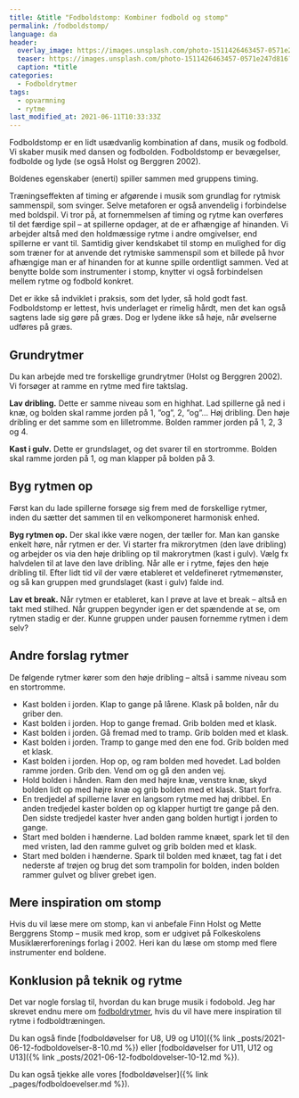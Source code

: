 ```yaml
---
title: &title "Fodboldstomp: Kombiner fodbold og stomp"
permalink: /fodboldstomp/
language: da
header:
  overlay_image: https://images.unsplash.com/photo-1511426463457-0571e247d816?ixid=MnwxMjA3fDB8MHxwaG90by1wYWdlfHx8fGVufDB8fHx8&ixlib=rb-1.2.1&auto=format&fit=crop&w=1900&q=80
  teaser: https://images.unsplash.com/photo-1511426463457-0571e247d816?ixid=MnwxMjA3fDB8MHxwaG90by1wYWdlfHx8fGVufDB8fHx8&ixlib=rb-1.2.1&auto=format&fit=crop&w=400&q=80
  caption: *title
categories:
  - Fodboldrytmer
tags:
  - opvarmning
  - rytme
last_modified_at: 2021-06-11T10:33:33Z
---
```


Fodboldstomp er en lidt usædvanlig
kombination af dans, musik og fodbold.
Vi skaber musik med dansen og
fodbolden. Fodboldstomp er bevægelser,
fodbolde og lyde (se også Holst og
Berggren 2002).

Boldenes egenskaber (enerti) spiller
sammen med gruppens timing.

Træningseffekten af timing er
afgørende i musik som grundlag for
rytmisk sammenspil, som svinger. Selve
metaforen er også anvendelig i forbindelse
med boldspil. Vi tror på, at fornemmelsen af timing og rytme kan overføres til det
færdige spil – at spillerne opdager, at de er afhængige af hinanden. Vi arbejder altså
med den holdmæssige rytme i andre omgivelser, end spillerne er vant til. Samtidig
giver kendskabet til stomp en mulighed for dig som træner for at anvende det
rytmiske sammenspil som et billede på hvor afhængige man er af hinanden for at
kunne spille ordentligt sammen. Ved at benytte bolde som instrumenter i stomp,
knytter vi også forbindelsen mellem rytme og fodbold konkret.

Det er ikke så indviklet i praksis, som det lyder, så hold godt fast.
Fodboldstomp er lettest, hvis underlaget er rimelig hårdt, men det kan også sagtens
lade sig gøre på græs. Dog er lydene ikke så høje, når øvelserne udføres på græs.

## Grundrytmer

Du kan arbejde med tre forskellige grundrytmer (Holst og Berggren 2002). Vi forsøger
at ramme en rytme med fire taktslag.

**Lav dribling.** Dette er samme niveau som en highhat. Lad spillerne gå ned i knæ, og
bolden skal ramme jorden på 1, ”og”, 2, ”og”...
Høj dribling. Den høje dribling er det samme som en lilletromme. Bolden rammer
jorden på 1, 2, 3 og 4.

**Kast i gulv.** Dette er grundslaget, og det svarer til en stortromme. Bolden skal ramme
jorden på 1, og man klapper på bolden på 3.

## Byg rytmen op

Først kan du lade spillerne forsøge sig frem med de forskellige rytmer, inden du sætter
det sammen til en velkomponeret harmonisk enhed.

**Byg rytmen op.** Der skal ikke være nogen, der tæller for. Man kan ganske enkelt høre,
når rytmen er der. Vi starter fra mikrorytmen (den lave dribling) og arbejder os via
den høje dribling op til makrorytmen (kast i gulv). Vælg fx halvdelen til at lave den
lave dribling. Når alle er i rytme, føjes den høje dribling til. Efter lidt tid vil der være
etableret et veldefineret rytmemønster, og så kan gruppen med grundslaget (kast i
gulv) falde ind.

**Lav et break.** Når rytmen er etableret, kan I prøve at lave et break – altså en takt med
stilhed. Når gruppen begynder igen er det spændende at se, om rytmen stadig er der.
Kunne gruppen under pausen fornemme rytmen i dem selv?

## Andre forslag rytmer

De følgende rytmer kører som den høje dribling – altså i samme niveau som en
stortromme.

- Kast bolden i jorden. Klap to gange på lårene. Klask på bolden, når du griber den.
- Kast bolden i jorden. Hop to gange fremad. Grib bolden med et klask.
- Kast bolden i jorden. Gå fremad med to tramp. Grib bolden med et klask.
- Kast bolden i jorden. Tramp to gange med den ene fod. Grib bolden med et klask.
- Kast bolden i jorden. Hop op, og ram bolden med hovedet. Lad bolden ramme jorden.
Grib den. Vend om og gå den anden vej.
- Hold bolden i hånden. Ram den med højre knæ, venstre knæ, skyd bolden lidt op
med højre knæ og grib bolden med et klask. Start forfra.
- En tredjedel af spillerne laver en langsom rytme med høj dribbel. En anden tredjedel
kaster bolden op og klapper hurtigt tre gange på den. Den sidste tredjedel kaster
hver anden gang bolden hurtigt i jorden to gange.
- Start med bolden i hænderne. Lad bolden ramme knæet, spark let til den med
vristen, lad den ramme gulvet og grib bolden med et klask.
- Start med bolden i hænderne. Spark til bolden med knæet, tag fat i det nederste af
trøjen og brug det som trampolin for bolden, inden bolden rammer gulvet og bliver
grebet igen.

## Mere inspiration om stomp

Hvis du vil læse mere om stomp,
kan vi anbefale Finn Holst og Mette
Berggrens Stomp – musik med krop,
som er udgivet på Folkeskolens
Musiklærerforenings forlag i 2002.
Heri kan du læse om stomp med
flere instrumenter end boldene.

## Konklusion på teknik og rytme

Det var nogle forslag til, hvordan du kan bruge musik i fodobold. Jeg har skrevet endnu mere om [fodboldrytmer](/fodboldrytmer/), hvis du vil have mere inspiration til rytme i fodboldtræningen.

Du kan også finde [fodboldøvelser for U8, U9 og U10]({% link _posts/2021-06-12-fodboldovelser-8-10.md %}) eller [fodboldøvelser for U11, U12 og U13]({% link _posts/2021-06-12-fodboldovelser-10-12.md %}).

Du kan også tjekke alle vores [fodboldøvelser]({% link _pages/fodboldoevelser.md %}).

